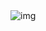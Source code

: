 <html>
  <head>
    
  </head>
  <body>
    <img src="https://th.bing.com/th/id/OIP.Lw5fi5xCtYfoaG7B5qVF2QHaEK?w=365&h=180&c=7&r=0&o=5&pid=1.7" alt="img">
  </body>
  </html>
